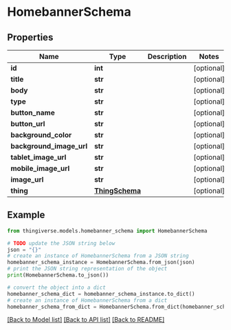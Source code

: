 # HomebannerSchema


## Properties

Name | Type | Description | Notes
------------ | ------------- | ------------- | -------------
**id** | **int** |  | [optional] 
**title** | **str** |  | [optional] 
**body** | **str** |  | [optional] 
**type** | **str** |  | [optional] 
**button_name** | **str** |  | [optional] 
**button_url** | **str** |  | [optional] 
**background_color** | **str** |  | [optional] 
**background_image_url** | **str** |  | [optional] 
**tablet_image_url** | **str** |  | [optional] 
**mobile_image_url** | **str** |  | [optional] 
**image_url** | **str** |  | [optional] 
**thing** | [**ThingSchema**](ThingSchema.md) |  | [optional] 

## Example

```python
from thingiverse.models.homebanner_schema import HomebannerSchema

# TODO update the JSON string below
json = "{}"
# create an instance of HomebannerSchema from a JSON string
homebanner_schema_instance = HomebannerSchema.from_json(json)
# print the JSON string representation of the object
print(HomebannerSchema.to_json())

# convert the object into a dict
homebanner_schema_dict = homebanner_schema_instance.to_dict()
# create an instance of HomebannerSchema from a dict
homebanner_schema_from_dict = HomebannerSchema.from_dict(homebanner_schema_dict)
```
[[Back to Model list]](../README.md#documentation-for-models) [[Back to API list]](../README.md#documentation-for-api-endpoints) [[Back to README]](../README.md)


